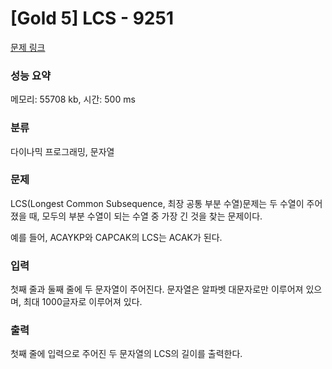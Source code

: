 # [Gold 5] LCS - 9251

[문제 링크](https://www.acmicpc.net/problem/9251)

###  성능 요약

메모리: 55708 kb, 시간: 500 ms

### 분류  

다이나믹 프로그래밍, 문자열

### 문제
LCS(Longest Common Subsequence, 최장 공통 부분 수열)문제는 두 수열이 주어졌을 때, 모두의 부분 수열이 되는 수열 중 가장 긴 것을 찾는 문제이다.

예를 들어, ACAYKP와 CAPCAK의 LCS는 ACAK가 된다.

### 입력
첫째 줄과 둘째 줄에 두 문자열이 주어진다. 문자열은 알파벳 대문자로만 이루어져 있으며, 최대 1000글자로 이루어져 있다.

### 출력
첫째 줄에 입력으로 주어진 두 문자열의 LCS의 길이를 출력한다.